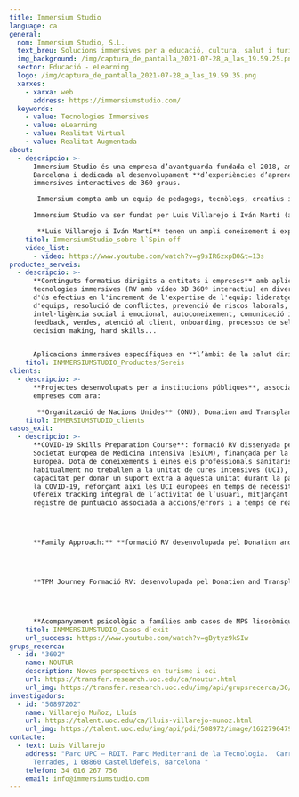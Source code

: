```yaml
---
title: Immersium Studio
language: ca
general:
  nom: Immersium Studio, S.L.
  text_breu: Solucions immersives per a educació, cultura, salut i turisme
  img_background: /img/captura_de_pantalla_2021-07-28_a_las_19.59.25.png
  sector: Educació - eLearning
  logo: /img/captura_de_pantalla_2021-07-28_a_las_19.59.35.png
  xarxes:
    - xarxa: web
      address: https://immersiumstudio.com/
  keywords:
    - value: Tecnologies Immersives
    - value: eLearning
    - value: Realitat Virtual
    - value: Realitat Augmentada
about:
  - descripcio: >-
      Immersium Studio és una empresa d’avantguarda fundada el 2018, amb seu a
      Barcelona i dedicada al desenvolupament **d’experiències d’aprenentatge**
      immersives interactives de 360 graus.

       Immersium compta amb un equip de pedagogs, tecnòlegs, creatius i innovadors que gaudeixen escoltant i comprenent les necessitats dels seus clients. I gaudeixen encara més creant experiències d’aprenentatge que **capturin públics amb experiències efectives inoblidables.** 

      Immersium Studio va ser fundat per Luis Villarejo i Iván Martí (actualment CEO i CTO respectivament) a la Universitat Oberta de Catalunya (UOC) per proporcionar a les institucions d’aprenentatge experiències interactives **d’aprenentatge immersiu.**

       **Luis Villarejo i Iván Martí** tenen un ampli coneixement i experiència en tecnologies i metodologies d’aprenentatge immersiu des del 2011.
    titol: ImmersiumStudio_sobre l`Spin-off
    video_list:
      - video: https://www.youtube.com/watch?v=g9sIR6zxpB0&t=13s
productes_serveis:
  - descripcio: >-
      **Continguts formatius dirigits a entitats i empreses** amb aplicació de
      tecnologies immersives (RV amb vídeo 3D 360º interactiu) en diversos casos
      d'ús efectius en l'increment de l'expertise de l'equip: lideratge i gestió
      d'equips, resolució de conflictes, prevenció de riscos laborals,
      intel·ligència social i emocional, autoconeixement, comunicació i
      feedback, vendes, atenció al client, onboarding, processos de selecció,
      decision making, hard skills... 


      Aplicacions immersives específiques en **l’àmbit de la salut dirigides** a l’entrenament de cirurgians, capacitació en la comunicació metge-pacient, etc.
    titol: INMMERSIUMSTUDIO_Productes/Sereis
clients:
  - descripcio: >-
      **Projectes desenvolupats per a institucions públiques**, associacions i
      empreses com ara:

       **Organització de Nacions Unides** (ONU), Donation and Transplantation Institute (DTI), European Society of Intensive Care Medicine (ESICM), YOMO (Science + Tech Meets Mobile), Ajuntament de Barcelona, Universitat de Barcelona, CosmoCaixa.
    titol: IMMERSIUMSTUDIO_clients
casos_exit:
  - descripcio: >-
      **COVID-19 Skills Preparation Course**: formació RV dissenyada per la
      Societat Europea de Medicina Intensiva (ESICM), finançada per la Comissió
      Europea. Dota de coneixements i eines els professionals sanitaris que
      habitualment no treballen a la unitat de cures intensives (UCI), i la
      capacitat per donar un suport extra a aquesta unitat durant la pandèmia de
      la COVID-19, reforçant així les UCI europees en temps de necessitat.
      Ofereix tracking integral de l’activitat de l’usuari, mitjançant un
      registre de puntuació associada a accions/errors i a temps de reacció. 




      **Family Approach:** **formació RV desenvolupada pel Donation and Transplant Institute (DTI) com a part del Taller Internacional sobre Gestió de Contractació de Trasplantaments.** Amb la finalitat de formar professionals sanitaris en com comunicar males notícies a les famílies i demanar el consentiment per a la donació d’òrgans. L’usuari s'enfronta a una situació realista en la qual ha de passar per tots els passos protocol·laris a l’hora de conduir aquest tipus de situacions. L’usuari pren decisions i, en funció de l'estrès i l’experiència, avança per una branca argumental o per una altra. L’usuari rep comentaris personalitzats de les seves accions i totes les seves actuacions són monitorades i registrades perquè el client les analitzi posteriorment. 




      **TPM Journey Formació RV: desenvolupada pel Donation and Transplant Institute (DTI) com a part del Taller Internacional sobre Gestió de Contractació de Trasplantaments**. Amb la finalitat de conèixer el model espanyol de donació i trasplantament, l'usuari experimenta una visita guiada per un hospital espanyol de tercer nivell. L'usuari visita l'Oficina de Coordinació de Trasplantaments, coneixerà els perfils dels seus integrants i n'aprèn el funcionament intern, així com la seva relació amb altres àrees clau com la Unitat d'Urgències o la Unitat de Cures Intensives. També coneixerà diferents programes de trasplantaments (cor, ronyó, pàncrees, fetge i pulmó) i visitarà Direcció Mèdica. Al llarg de la visita es trobarà amb pacients que li permetran conèixer de primera mà casos clínics pràctics. 




      **Acompanyament psicològic a famílies amb casos de MPS lisosòmiques:** L'associació MPS Espanya és una entitat sense ànim de lucre que treballa per sensibilitzar sobre les malalties lisosòmiques i donar suport a les persones i famílies que pateixen aquesta patologia, millorar la seva qualitat de vida i afavorir la seva integració social. Han treballat en cocreació amb el psicòleg de l'associació, per crear un recurs d'atenció psicològica mitjançant vídeo RV 360, que ajuda a pal·liar el sofriment i resoldre trastorns psicològics associats que poden sorgir després del diagnòstic o durant el procés de la malaltia.
    titol: INMMERSIUMSTUDIO_Casos d`exit
    url_success: https://www.youtube.com/watch?v=gBytyz9kSIw
grups_recerca:
  - id: "3602"
    name: NOUTUR
    description: Noves perspectives en turisme i oci
    url: https://transfer.research.uoc.edu/ca/noutur.html
    url_img: https://transfer.research.uoc.edu/img/api/grupsrecerca/36/image/1594109415142
investigadors:
  - id: "50897202"
    name: Villarejo Muñoz, Lluís
    url: https://talent.uoc.edu/ca/lluis-villarejo-munoz.html
    url_img: https://talent.uoc.edu/img/api/pdi/508972/image/1622796479743
contacte:
  - text: Luis Villarejo
    address: "Parc UPC – RDIT. Parc Mediterrani de la Tecnologia.  Carrer Esteve
      Terrades, 1 08860 Castelldefels, Barcelona "
    telefon: 34 616 267 756
    email: info@immersiumstudio.com
---
```

